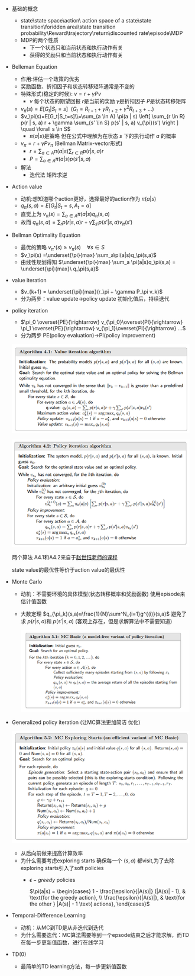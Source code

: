 - 基础的概念
    - state\state space\action\ action space of a state\state transition\foridden area\state transition probability\Reward\trajectory\return\discounted rate\episode\MDP
    - MDP的两个性质
        - 下一个状态只和当前状态和执行动作有关
        - 获得的奖励只和当前状态和执行动作有关
- Belleman Equation
    - 作用:评估一个政策的优劣
    - 奖励函数、折扣因子和状态转移矩阵通常是不变的
    - 特殊形式(稳定的时候): $v=r + \gamma P v$
        - $v$ 每个状态的期望回报 $r$是当前的奖励 $\gamma$是折扣因子 $P$是状态转移矩阵
    - $v_\pi(s)=E[G_t|S_t=s]\ \  (G_t=R_{t+1}+\gamma R_{t+2}+\gamma^2 R_{t+3}+...)$
    - $v_\pi(s)=E[G_t|S_t=s]\\=\sum_{a \in A} \pi(a | s) \left[ \sum_{r \in R} p(r | s, a) r + \gamma \sum_{s' \in S} p(s' | s, a) v_{\pi}(s') \right ] \quad \forall s \in S$
        - $\pi(a|s)$是策略 但在公式中理解为在状态 $s$ 下的执行动作 $a$ 的概率
    - $v_\pi = r+\gamma P v_\pi$  (Bellman Matrix-vector形式)
        - $r=\sum_{a\in A}\pi(a|s)\sum_{r\in R} p(r|s,a)r$
        - $P = \sum_{a\in A}\pi(a|s) p(s'|s,a)$
    - 解法
        - 迭代法 矩阵求逆
- Action value
    - 动机:想知道哪个action更好，选择最好的action作为 $\pi(a|s)$
    - $q_\pi(s,a)=E[G_t|S_t=s,A_t=a]$
    - 直觉上为 $v_\pi(s)=\sum_{a\in A}  \pi(a|s)q_\pi(s,a)$
    - 故而 $q_\pi(s,a)=\sum_r p(r|s,a)r + \gamma \sum_{s'}p(s'|s,a)v_\pi(s')$
- Bellman Optimality Equation
    - 最优的策略 $v_{\pi^*}(s)≥v_\pi(s) \quad  \forall s \in S$
    - $v_\pi(s) =\underset{\pi}{max}  \sum_a\pi(a|s)q_\pi(s,a)$
    - 由线性规划得知 $\underset{\pi}{max} \sum_a \pi(a|s)q_\pi(s,a) = \underset{\pi}{max}\ q_\pi(s,a)$
- value iteration
    - $v_{k+1} = \underset{\pi}{max}(r_\pi + \gamma P_\pi v_k)$
    - 分为两步：value update→policy update 初始化值后，持续迭代
- policy iteration
    - $\pi_0 \overset{PE}{\rightarrow} v_{\pi_0}\overset{PI}{\rightarrow} \pi_1  \overset{PE}{\rightarrow} v_{\pi_1}\overset{PI}{\rightarrow} …$
    - 分为两步 PE(policy evaluation)→PI(policy improvement)
    
    ![value iteration](img/value_iteration.png)
    
    ![policy iteration](img/policy_iteration.png)
    
    两个算法 A4.1和A4.2来自于[赵世钰老师的课程](https://github.com/MathFoundationRL/Book-Mathematical-Foundation-of-Reinforcement-Learning)
    
    state value的最优性等价于action value的最优性
    
- Monte Carlo
    - 动机：不需要环境的具体模型(状态转移概率和奖励函数) 使用episode来估计值函数
    - 大数定理 $q_{\pi_k}(s,a)≈\frac{1}{N}\sum^N_{i=1}g^{(i)}(s,a)$ 避免了求 $p(r|s,a)$和 $p(s'|s,a)$ (客观上存在，但是求解算法中不需要知道)
        
        ![MC basic](img/MC_basic.png)
        
- Generalized policy iteration (让MC算法更加简洁 优化)
    
    ![MC exploring](img/MC_exploring.png)
    
    - 从后向前做来提高计算效率
    - 为什么需要考虑exploring starts 确保每一个 $(s,a)$ 都visit,为了去除exploring starts引入了soft policies
        - $\epsilon-greedy$ policies
            
            $\pi(a|s) = \begin{cases}
            1 - \frac{\epsilon}{|A(s)|} (|A(s)| - 1), & \text{for the greedy action}, \\
            \frac{\epsilon}{|A(s)|}, & \text{for the other } |A(s)| - 1 \text{ actions},
            \end{cases}$
            
- Temporal-Difference Learning
    - 动机：从MC到TD是从非迭代到迭代
    - 为什么需要迭代：MC算法需要等到一个epsode结束之后才能求解，而TD在每一步更新值函数，进行在线学习
- TD(0)
    - 最简单的TD learning方法，每一步更新值函数